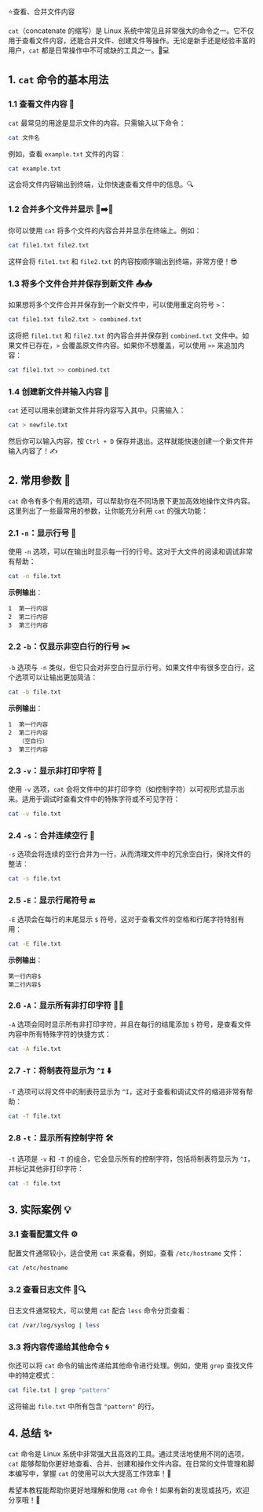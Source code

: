 ⭐查看、合并文件内容

`cat`（concatenate 的缩写）是 Linux 系统中常见且非常强大的命令之一。它不仅用于查看文件内容，还能合并文件、创建文件等操作。无论是新手还是经验丰富的用户，`cat` 都是日常操作中不可或缺的工具之一。🐧💻

## 1. `cat` 命令的基本用法

### 1.1 查看文件内容 📜

`cat` 最常见的用途是显示文件的内容。只需输入以下命令：

```bash
cat 文件名
```

例如，查看 `example.txt` 文件的内容：

```bash
cat example.txt
```

这会将文件内容输出到终端，让你快速查看文件中的信息。🔍

### 1.2 合并多个文件并显示 📂➡️📂

你可以使用 `cat` 将多个文件的内容合并并显示在终端上。例如：

```bash
cat file1.txt file2.txt
```

这样会将 `file1.txt` 和 `file2.txt` 的内容按顺序输出到终端，非常方便！😎

### 1.3 将多个文件合并并保存到新文件 📤📥

如果想将多个文件合并并保存到一个新文件中，可以使用重定向符号 `>`：

```bash
cat file1.txt file2.txt > combined.txt
```

这将把 `file1.txt` 和 `file2.txt` 的内容合并并保存到 `combined.txt` 文件中。如果文件已存在，`>` 会覆盖原文件内容。如果你不想覆盖，可以使用 `>>` 来追加内容：

```bash
cat file1.txt >> combined.txt
```

### 1.4 创建新文件并输入内容 📝

`cat` 还可以用来创建新文件并将内容写入其中。只需输入：

```bash
cat > newfile.txt
```

然后你可以输入内容，按 `Ctrl + D` 保存并退出。这样就能快速创建一个新文件并输入内容了！✍️

## 2. 常用参数 🔧

`cat` 命令有多个有用的选项，可以帮助你在不同场景下更加高效地操作文件内容。这里列出了一些最常用的参数，让你能充分利用 `cat` 的强大功能：

### 2.1 `-n`：显示行号 🔢

使用 `-n` 选项，可以在输出时显示每一行的行号。这对于大文件的阅读和调试非常有帮助：

```bash
cat -n file.txt
```

**示例输出**：

```text
1  第一行内容
2  第二行内容
3  第三行内容
```

### 2.2 `-b`：仅显示非空白行的行号 ✂️

`-b` 选项与 `-n` 类似，但它只会对非空白行显示行号。如果文件中有很多空白行，这个选项可以让输出更加简洁：

```bash
cat -b file.txt
```

**示例输出**：

```text
1  第一行内容
2  第二行内容
   （空白行）
3  第三行内容
```

### 2.3 `-v`：显示非打印字符 👀

使用 `-v` 选项，`cat` 会将文件中的非打印字符（如控制字符）以可视形式显示出来。适用于调试时查看文件中的特殊字符或不可见字符：

```bash
cat -v file.txt
```

### 2.4 `-s`：合并连续空行 🧹

`-s` 选项会将连续的空行合并为一行，从而清理文件中的冗余空白行，保持文件的整洁：

```bash
cat -s file.txt
```

### 2.5 `-E`：显示行尾符号 🔚

`-E` 选项会在每行的末尾显示 `$` 符号，这对于查看文件的空格和行尾字符特别有用：

```bash
cat -E file.txt
```

**示例输出**：

```text
第一行内容$
第二行内容$
```

### 2.6 `-A`：显示所有非打印字符 🧑‍💻

`-A` 选项会同时显示所有非打印字符，并且在每行的结尾添加 `$` 符号，是查看文件内容中所有特殊字符的快捷方式：

```bash
cat -A file.txt
```

### 2.7 `-T`：将制表符显示为 `^I` ⬇️

`-T` 选项可以将文件中的制表符显示为 `^I`，这对于查看和调试文件的缩进非常有帮助：

```bash
cat -T file.txt
```

### 2.8 `-t`：显示所有控制字符 🛠️

`-t` 选项是 `-v` 和 `-T` 的组合，它会显示所有的控制字符，包括将制表符显示为 `^I`，并标记其他非打印字符：

```bash
cat -t file.txt
```

## 3. 实际案例 💡

### 3.1 查看配置文件 ⚙️

配置文件通常较小，适合使用 `cat` 来查看。例如，查看 `/etc/hostname` 文件：

```bash
cat /etc/hostname
```

### 3.2 查看日志文件 📜🔍

日志文件通常较大，可以使用 `cat` 配合 `less` 命令分页查看：

```bash
cat /var/log/syslog | less
```

### 3.3 将内容传递给其他命令 🌀

你还可以将 `cat` 命令的输出传递给其他命令进行处理。例如，使用 `grep` 查找文件中的特定模式：

```bash
cat file.txt | grep "pattern"
```

这将输出 `file.txt` 中所有包含 `"pattern"` 的行。

## 4. 总结 ✨

`cat` 命令是 Linux 系统中非常强大且高效的工具。通过灵活地使用不同的选项，`cat` 能够帮助你更好地查看、合并、创建和操作文件内容。在日常的文件管理和脚本编写中，掌握 `cat` 的使用可以大大提高工作效率！💪

希望本教程能帮助你更好地理解和使用 `cat` 命令！如果有新的发现或技巧，欢迎分享哦！🎉

